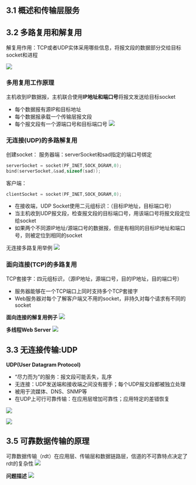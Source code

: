 ## 3.1 概述和传输层服务



## 3.2 多路复用和解复用
解复用作用：TCP或者UDP实体采用哪些信息，将报文段的数据部分交给目标socket和进程

![](https://ypic.oss-cn-hangzhou.aliyuncs.com/202212272008209.png)

### 多用复用工作原理
主机收到IP数据报，主机联合使用**IP地址和端口号**将报文发送给目标socket
- 每个数据报有源IP和目标地址
- 每个数据报承载一个传输层报文段
- 每个报文段有一个源端口号和目标端口号
![](https://ypic.oss-cn-hangzhou.aliyuncs.com/202212272016000.png)

### 无连接(UDP)的多路解复用
创建socket：
服务器端：serverSocket和sad指定的端口号绑定
```c
serverSocket = socket(PF_INET,SOCK_DGRAM,0);
bind(serverSocket,&sad,sizeof(sad));
```

客户端：
```c
clientSocket = socket(PF_INET,SOCK_DGRAM,0);
```

- 在接收端，UDP Socket使用二元组标识：（目标IP地址，目标端口号）
- 当主机收到UDP报文段，检查报文段的目标端口号，用该端口号将报文段定位给socket
- 如果两个不同源IP地址/源端口号的数据报，但是有相同的目标IP地址和端口号，则被定位到相同的socket

无连接多路复用举例
![](https://ypic.oss-cn-hangzhou.aliyuncs.com/202212272022028.png)

### 面向连接(TCP)的多路复用
TCP套接字：四元组标识，（源IP地址，源端口号，目的IP地址，目的端口号）
- 服务器能够在一个TCP端口上同时支持多个TCP套接字
- Web服务器对每个了解客户端又不用的socket，非持久对每个请求有不同的socket

**面向连接的解复用例子**
![](https://ypic.oss-cn-hangzhou.aliyuncs.com/202212272032812.png)

**多线程Web Server**
![](https://ypic.oss-cn-hangzhou.aliyuncs.com/202212272033407.png)

## 3.3 无连接传输:UDP
**UDP(User Datagram Protocol)**
- “尽力而为”的服务：报文段可能丢失，乱序
- 无连接：UDP发送端和接收端之间没有握手；每个UDP报文段都被独立处理
- 被用于流媒体、DNS、SNMP等
- 在UDP上可行可靠传输：在应用层增加可靠性；应用特定的差错恢复

![](https://ypic.oss-cn-hangzhou.aliyuncs.com/202212272038897.png)

![](https://ypic.oss-cn-hangzhou.aliyuncs.com/202212272039387.png)

## 3.5 可靠数据传输的原理
可靠数据传输（rdt）在应用层、传输层和数据链路层，信道的不可靠特点决定了rdt的复杂性
![](https://ypic.oss-cn-hangzhou.aliyuncs.com/202212281504717.png)

**问题描述**
![](https://ypic.oss-cn-hangzhou.aliyuncs.com/202212281511962.png)


